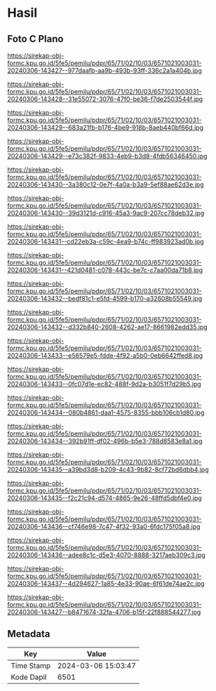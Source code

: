 # Hasil

## Foto C Plano

https://sirekap-obj-formc.kpu.go.id/5fe5/pemilu/pdpr/65/71/02/10/03/6571021003031-20240306-143427--977daafb-aa9b-493b-93ff-336c2a1a404b.jpg

https://sirekap-obj-formc.kpu.go.id/5fe5/pemilu/pdpr/65/71/02/10/03/6571021003031-20240306-143428--31e55072-3076-47f0-be36-f7de2503544f.jpg

https://sirekap-obj-formc.kpu.go.id/5fe5/pemilu/pdpr/65/71/02/10/03/6571021003031-20240306-143429--683a21fb-b176-4be9-918b-8aeb440bf66d.jpg

https://sirekap-obj-formc.kpu.go.id/5fe5/pemilu/pdpr/65/71/02/10/03/6571021003031-20240306-143429--e73c382f-9833-4eb9-b3d8-4fdb56346450.jpg

https://sirekap-obj-formc.kpu.go.id/5fe5/pemilu/pdpr/65/71/02/10/03/6571021003031-20240306-143430--3a380c12-0e7f-4a0a-b3a9-5ef88ae62d3e.jpg

https://sirekap-obj-formc.kpu.go.id/5fe5/pemilu/pdpr/65/71/02/10/03/6571021003031-20240306-143430--39d3121d-c916-45a3-9ac9-207cc78deb32.jpg

https://sirekap-obj-formc.kpu.go.id/5fe5/pemilu/pdpr/65/71/02/10/03/6571021003031-20240306-143431--cd22eb3a-c59c-4ea9-b74c-ff983923ad0b.jpg

https://sirekap-obj-formc.kpu.go.id/5fe5/pemilu/pdpr/65/71/02/10/03/6571021003031-20240306-143431--421d0481-c078-443c-be7c-c7aa00da71b8.jpg

https://sirekap-obj-formc.kpu.go.id/5fe5/pemilu/pdpr/65/71/02/10/03/6571021003031-20240306-143432--bedf81c1-e5fd-4599-b170-a32608b55549.jpg

https://sirekap-obj-formc.kpu.go.id/5fe5/pemilu/pdpr/65/71/02/10/03/6571021003031-20240306-143432--d332b840-2608-4262-ae17-8661982edd35.jpg

https://sirekap-obj-formc.kpu.go.id/5fe5/pemilu/pdpr/65/71/02/10/03/6571021003031-20240306-143433--e56579e5-fdde-4f92-a5b0-0eb6642ffed8.jpg

https://sirekap-obj-formc.kpu.go.id/5fe5/pemilu/pdpr/65/71/02/10/03/6571021003031-20240306-143433--0fc07d1e-ec82-488f-9d2a-b3051f7d29b5.jpg

https://sirekap-obj-formc.kpu.go.id/5fe5/pemilu/pdpr/65/71/02/10/03/6571021003031-20240306-143434--080b4861-daa1-4575-8355-bbb106cb1d80.jpg

https://sirekap-obj-formc.kpu.go.id/5fe5/pemilu/pdpr/65/71/02/10/03/6571021003031-20240306-143434--392b91ff-df02-496b-b5e3-788d8583e8a1.jpg

https://sirekap-obj-formc.kpu.go.id/5fe5/pemilu/pdpr/65/71/02/10/03/6571021003031-20240306-143435--a39bd3d8-b209-4c43-9b82-8cf72bd6dbb4.jpg

https://sirekap-obj-formc.kpu.go.id/5fe5/pemilu/pdpr/65/71/02/10/03/6571021003031-20240306-143435--f2c21c94-d574-4865-9e26-48ffd5dbf4e0.jpg

https://sirekap-obj-formc.kpu.go.id/5fe5/pemilu/pdpr/65/71/02/10/03/6571021003031-20240306-143436--cf746e98-7c47-4f32-93a0-6fdc175f05a8.jpg

https://sirekap-obj-formc.kpu.go.id/5fe5/pemilu/pdpr/65/71/02/10/03/6571021003031-20240306-143436--adee8c1c-d5e3-4070-8888-3217aeb309c3.jpg

https://sirekap-obj-formc.kpu.go.id/5fe5/pemilu/pdpr/65/71/02/10/03/6571021003031-20240306-143437--4d294627-1a85-4e33-90ae-6f61de74ae2c.jpg

https://sirekap-obj-formc.kpu.go.id/5fe5/pemilu/pdpr/65/71/02/10/03/6571021003031-20240306-143427--b8471674-32fa-4706-b15f-22f888544277.jpg


## Metadata

| Key        | Value               |
| ---------- | ------------------- |
| Time Stamp | 2024-03-06 15:03:47 |
| Kode Dapil | 6501                |




